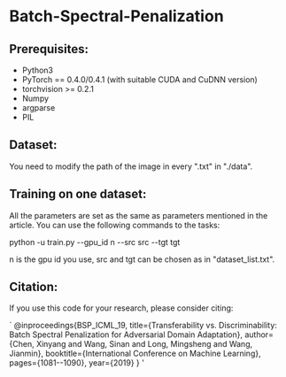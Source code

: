 # Batch-Spectral-Penalization

## Prerequisites:

* Python3
* PyTorch == 0.4.0/0.4.1 (with suitable CUDA and CuDNN version)
* torchvision >= 0.2.1
* Numpy
* argparse
* PIL

## Dataset:

You need to modify the path of the image in every ".txt" in "./data".

## Training on one dataset:

All the parameters are set as the same as parameters mentioned in the article. 
You can use the following commands to the tasks:

python -u train.py --gpu_id n --src src --tgt tgt

n is the gpu id you use, src and tgt can be chosen as in "dataset_list.txt".

## Citation:

If you use this code for your research, please consider citing:

`
@inproceedings{BSP_ICML_19,
  title={Transferability vs. Discriminability: Batch Spectral Penalization for Adversarial Domain Adaptation},
  author={Chen, Xinyang and Wang, Sinan and Long, Mingsheng and Wang, Jianmin},
  booktitle={International Conference on Machine Learning},
  pages={1081--1090},
  year={2019}
}
'
